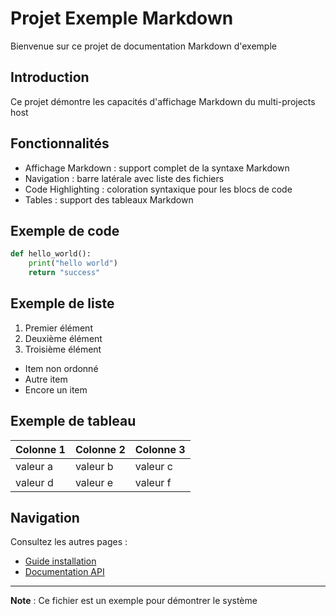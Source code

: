 # Projet Exemple Markdown

Bienvenue sur ce projet de documentation Markdown d'exemple

## Introduction

Ce projet démontre les capacités d'affichage Markdown du multi-projects host

## Fonctionnalités

- Affichage Markdown : support complet de la syntaxe Markdown
- Navigation : barre latérale avec liste des fichiers
- Code Highlighting : coloration syntaxique pour les blocs de code
- Tables : support des tableaux Markdown

## Exemple de code

```python
def hello_world():
    print("hello world")
    return "success"
```

## Exemple de liste

1. Premier élément
2. Deuxième élément
3. Troisième élément

- Item non ordonné
- Autre item
- Encore un item

## Exemple de tableau

| Colonne 1 | Colonne 2 | Colonne 3 |
|-----------|-----------|-----------|
| valeur a  | valeur b  | valeur c  |
| valeur d  | valeur e  | valeur f  |

## Navigation

Consultez les autres pages :
- [Guide installation](installation.md)
- [Documentation API](api.md)

---

**Note** : Ce fichier est un exemple pour démontrer le système

